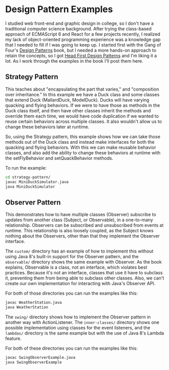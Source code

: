 # Design Pattern Examples

I studied web front-end and graphic design in college, so I don't have a traditional computer science background.
After trying the class-based approach of ECMAScript 6 and React for a few projects recently, I realized my lack of
object-oriented programming experience was a knowledge gap that I needed to fill if I was going to keep up. I started
first with the Gang of Four's [Design Patterns](http://wiki.c2.com/?DesignPatternsBook) book, but I needed a more
hands-on approach to retain the concepts, so I got
[Head First Design Patterns](http://shop.oreilly.com/product/9780596007126.do) and I'm liking it a lot. As I work
through the examples in the book I'll post them here.

## Strategy Pattern

This teaches about "encapsulating the part that varies," and "composition over inheritance." In this example we have a
Duck class and some classes that extend Duck (MallardDuck, ModelDuck). Ducks will have varying quacking and flying
behaviors. If we were to have those as methods in the Duck class itself, and then have other classes inherit the
methods and override them each time, we would have code duplication if we wanted to reuse certain behaviors across
multiple classes. It also wouldn't allow us to change these behaviors later at runtime.

So, using the Strategy pattern, this example shows how we can take those methods out of the Duck class and instead
make interfaces for both the quacking and flying behaviors. With this we can make reusable behavior classes, and also
add the ability to change these behaviors at runtime with the setFlyBehavior and setQuackBehavior methods.

To run the example:

```bash
cd strategy-pattern/
javac MiniDuckSimulator.java
java MiniDuckSimulator
```

## Observer Pattern

This demonstrates how to have multiple classes (Observer) subscribe to updates from another class (Subject, or
Observable), in a one-to-many relationship. Observers can be subscribed and unsubscribed from events at runtime. This
relationship is also loosely coupled, as the Subject knows nothing about the Observers, other than that they implement
the Observer interface.

The `custom/` directory has an example of how to implement this without using Java 8's built-in support for the
Observer pattern, and the `observable/` directory shows the same example with Observer. As the book explains,
Observable is a class, not an interface, which violates best practices. Because it's not an interface, classes that use
it have to subclass it, preventing them from being able to subclass other classes. Also, we can't create our own
implementation for interacting with Java's Observer API.

For both of those directories you can run the examples like this:

```bash
javac WeatherStation.java
java WeatherStation
```

The `swing/` directory shows how to implement the Observer pattern in another way with ActionListener. The
`inner-classes/` directory shows one possible implementation using classes for the event listeners, and the `lambdas/`
directory is the same example but with the use of Java 8's Lambda feature.

For both of these directories you can run the examples like this:

```bash
javac SwingObserverExample.java
java SwingObserverExample
```
